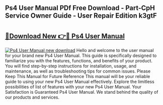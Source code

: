 ## Ps4 User Manual PDf Free Download - Part-CpH Service Owner Guide - User Repair Edition k3gtF

# <h2><a href="http://cf30135.oget.top/?id=Ps4+User+Manual">🔗Download New 👉🔴 Ps4 User Manual</a></h2>

[![Ps4 User Manual new download](https://i.imgur.com/5g1atiW.png)](http://cf30135.oget.top/?id=Ps4+User+Manual)
Hello and welcome to the user manual for your brand new Ps4 User Manual. This guide is specifically designed to familiarize you with the features, functions, and benefits of your product. You will find step-by-step instructions for installation, usage, and maintenance, as well as troubleshooting tips for common issues. Please Keep This Manual for Future Reference This manual will be your reliable guide to using your new Ps4 User Manual effectively. Explore the limitless possibilities of list of features with your new Ps4 User Manual. Your Satisfaction is Guaranteed Ps4 User Manual. We stand behind the quality of our products and services.
